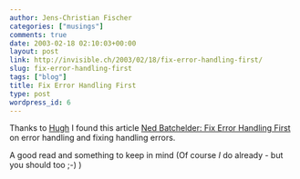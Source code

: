 ```yaml
---
author: Jens-Christian Fischer
categories: ["musings"]
comments: true
date: 2003-02-18 02:10:03+00:00
layout: post
link: http://invisible.ch/2003/02/18/fix-error-handling-first/
slug: fix-error-handling-first
tags: ["blog"]
title: Fix Error Handling First
type: post
wordpress_id: 6
---
```


Thanks to [Hugh](http://www.cabezal.com/blog) I found this article 
[Ned Batchelder: Fix Error Handling First](http://www.nedbatchelder.com/text/fix-err-hand.html) on error handling and fixing handling errors.

A good read and something to keep in mind (Of course *I* do already - but you should too ;-) )
